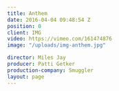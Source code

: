 ```yaml
---
title: Anthem
date: 2016-04-04 09:48:54 Z
position: 0
client: IMG
video: https://vimeo.com/161474876
image: "/uploads/img-anthem.jpg"

director: Miles Jay
producer: Patti Getker
production-company: Smuggler
layout: page
---
```


